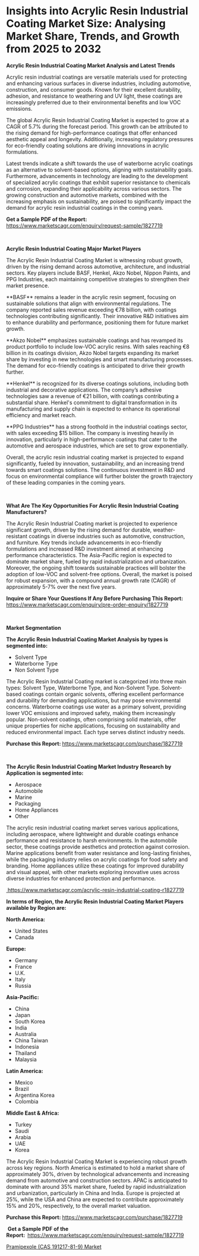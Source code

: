 <p><h1>Insights into Acrylic Resin Industrial Coating Market Size: Analysing Market Share, Trends, and Growth from 2025 to 2032</h1></p><p><strong>Acrylic Resin Industrial Coating Market Analysis and Latest Trends</strong></p>
<p><p>Acrylic resin industrial coatings are versatile materials used for protecting and enhancing various surfaces in diverse industries, including automotive, construction, and consumer goods. Known for their excellent durability, adhesion, and resistance to weathering and UV light, these coatings are increasingly preferred due to their environmental benefits and low VOC emissions.</p><p>The global Acrylic Resin Industrial Coating Market is expected to grow at a CAGR of 5.7% during the forecast period. This growth can be attributed to the rising demand for high-performance coatings that offer enhanced aesthetic appeal and longevity. Additionally, increasing regulatory pressures for eco-friendly coating solutions are driving innovations in acrylic formulations.</p><p>Latest trends indicate a shift towards the use of waterborne acrylic coatings as an alternative to solvent-based options, aligning with sustainability goals. Furthermore, advancements in technology are leading to the development of specialized acrylic coatings that exhibit superior resistance to chemicals and corrosion, expanding their applicability across various sectors. The growing construction and automotive markets, combined with the increasing emphasis on sustainability, are poised to significantly impact the demand for acrylic resin industrial coatings in the coming years.</p></p>
<p><strong>Get a Sample PDF of the Report:&nbsp;</strong> <a href="https://www.marketscagr.com/enquiry/request-sample/1827719?utm_campaign=2467&utm_medium=2&utm_source=Github&utm_content=ia&utm_term=03042025&utm_id=acrylic-resin-industrial-coating">https://www.marketscagr.com/enquiry/request-sample/1827719</a></p>
<p>&nbsp;</p>
<p><strong>Acrylic Resin Industrial Coating Major Market Players</strong></p>
<p><p>The Acrylic Resin Industrial Coating Market is witnessing robust growth, driven by the rising demand across automotive, architecture, and industrial sectors. Key players include BASF, Henkel, Akzo Nobel, Nippon Paints, and PPG Industries, each maintaining competitive strategies to strengthen their market presence.</p><p>**BASF** remains a leader in the acrylic resin segment, focusing on sustainable solutions that align with environmental regulations. The company reported sales revenue exceeding €78 billion, with coatings technologies contributing significantly. Their innovative R&D initiatives aim to enhance durability and performance, positioning them for future market growth.</p><p>**Akzo Nobel** emphasizes sustainable coatings and has revamped its product portfolio to include low-VOC acrylic resins. With sales reaching €8 billion in its coatings division, Akzo Nobel targets expanding its market share by investing in new technologies and smart manufacturing processes. The demand for eco-friendly coatings is anticipated to drive their growth further.</p><p>**Henkel** is recognized for its diverse coatings solutions, including both industrial and decorative applications. The company’s adhesive technologies saw a revenue of €21 billion, with coatings contributing a substantial share. Henkel's commitment to digital transformation in its manufacturing and supply chain is expected to enhance its operational efficiency and market reach.</p><p>**PPG Industries** has a strong foothold in the industrial coatings sector, with sales exceeding $15 billion. The company is investing heavily in innovation, particularly in high-performance coatings that cater to the automotive and aerospace industries, which are set to grow exponentially.</p><p>Overall, the acrylic resin industrial coating market is projected to expand significantly, fueled by innovation, sustainability, and an increasing trend towards smart coatings solutions. The continuous investment in R&D and focus on environmental compliance will further bolster the growth trajectory of these leading companies in the coming years.</p></p>
<p>&nbsp;</p>
<p><strong>What Are The Key Opportunities For Acrylic Resin Industrial Coating Manufacturers?</strong></p>
<p><p>The Acrylic Resin Industrial Coating market is projected to experience significant growth, driven by the rising demand for durable, weather-resistant coatings in diverse industries such as automotive, construction, and furniture. Key trends include advancements in eco-friendly formulations and increased R&D investment aimed at enhancing performance characteristics. The Asia-Pacific region is expected to dominate market share, fueled by rapid industrialization and urbanization. Moreover, the ongoing shift towards sustainable practices will bolster the adoption of low-VOC and solvent-free options. Overall, the market is poised for robust expansion, with a compound annual growth rate (CAGR) of approximately 5-7% over the next five years.</p></p>
<p><strong>Inquire or Share Your Questions If Any Before Purchasing This Report:</strong> <a href="https://www.marketscagr.com/enquiry/pre-order-enquiry/1827719?utm_campaign=2467&utm_medium=2&utm_source=Github&utm_content=ia&utm_term=03042025&utm_id=acrylic-resin-industrial-coating">https://www.marketscagr.com/enquiry/pre-order-enquiry/1827719</a></p>
<p>&nbsp;</p>
<p><strong>Market Segmentation</strong></p>
<p><strong>The Acrylic Resin Industrial Coating Market Analysis by types is segmented into:</strong></p>
<p><ul><li>Solvent Type</li><li>Waterborne Type</li><li>Non Solvent Type</li></ul></p>
<p><p>The Acrylic Resin Industrial Coating market is categorized into three main types: Solvent Type, Waterborne Type, and Non-Solvent Type. Solvent-based coatings contain organic solvents, offering excellent performance and durability for demanding applications, but may pose environmental concerns. Waterborne coatings use water as a primary solvent, providing lower VOC emissions and improved safety, making them increasingly popular. Non-solvent coatings, often comprising solid materials, offer unique properties for niche applications, focusing on sustainability and reduced environmental impact. Each type serves distinct industry needs.</p></p>
<p><strong>Purchase this Report:&nbsp;</strong><a href="https://www.marketscagr.com/purchase/1827719?utm_campaign=2467&utm_medium=2&utm_source=Github&utm_content=ia&utm_term=03042025&utm_id=acrylic-resin-industrial-coating">https://www.marketscagr.com/purchase/1827719</a></p>
<p>&nbsp;</p>
<p><strong>The Acrylic Resin Industrial Coating Market Industry Research by Application is segmented into:</strong></p>
<p><ul><li>Aerospace</li><li>Automobile</li><li>Marine</li><li>Packaging</li><li>Home Appliances</li><li>Other</li></ul></p>
<p><p>The acrylic resin industrial coating market serves various applications, including aerospace, where lightweight and durable coatings enhance performance and resistance to harsh environments. In the automobile sector, these coatings provide aesthetics and protection against corrosion. Marine applications benefit from water resistance and long-lasting finishes, while the packaging industry relies on acrylic coatings for food safety and branding. Home appliances utilize these coatings for improved durability and visual appeal, with other markets exploring innovative uses across diverse industries for enhanced protection and performance.</p></p>
<p><a href="https://www.marketscagr.com/acrylic-resin-industrial-coating-r1827719?utm_campaign=2467&utm_medium=2&utm_source=Github&utm_content=ia&utm_term=03042025&utm_id=acrylic-resin-industrial-coating">&nbsp;https://www.marketscagr.com/acrylic-resin-industrial-coating-r1827719</a></p>
<p><strong>In terms of Region, the Acrylic Resin Industrial Coating Market Players available by Region are:</strong></p>
<p>
    <p> <strong> North America: </strong>
        <ul>
            <li>United States</li>
            <li>Canada</li>
        </ul>
        </p> 
    <p> <strong> Europe: </strong>
        <ul>
            <li>Germany</li>
            <li>France</li>
            <li>U.K.</li>
            <li>Italy</li>
            <li>Russia</li>
        </ul>
        </p> 
    <p> <strong> Asia-Pacific: </strong>
        <ul>
            <li>China</li>
            <li>Japan</li>
            <li>South Korea</li>
            <li>India</li>
            <li>Australia</li>
            <li>China Taiwan</li>
            <li>Indonesia</li>
            <li>Thailand</li>
            <li>Malaysia</li>
        </ul>
        </p> 
    <p> <strong> Latin America: </strong>
        <ul>
            <li>Mexico</li>
            <li>Brazil</li>
            <li>Argentina Korea</li>
            <li>Colombia</li>
        </ul>
        </p> 
    <p> <strong> Middle East & Africa: </strong>
        <ul>
            <li>Turkey</li>
            <li>Saudi</li>
            <li>Arabia</li>
            <li>UAE</li>
            <li>Korea</li>
        </ul>
    </p>
    </p>
<p><p>The Acrylic Resin Industrial Coating Market is experiencing robust growth across key regions. North America is estimated to hold a market share of approximately 30%, driven by technological advancements and increasing demand from automotive and construction sectors. APAC is anticipated to dominate with around 35% market share, fueled by rapid industrialization and urbanization, particularly in China and India. Europe is projected at 25%, while the USA and China are expected to contribute approximately 15% and 20%, respectively, to the overall market valuation.</p></p>
<p><strong>Purchase this Report: </strong><a href="https://www.marketscagr.com/purchase/1827719?utm_campaign=2467&utm_medium=2&utm_source=Github&utm_content=ia&utm_term=03042025&utm_id=acrylic-resin-industrial-coating">https://www.marketscagr.com/purchase/1827719</a></p>
<p>&nbsp;<strong>Get a Sample PDF of the Report:&nbsp;&nbsp;</strong><a href="https://www.marketscagr.com/enquiry/request-sample/1827719?utm_campaign=2467&utm_medium=2&utm_source=Github&utm_content=ia&utm_term=03042025&utm_id=acrylic-resin-industrial-coating">https://www.marketscagr.com/enquiry/request-sample/1827719</a></p>
<p><strong></strong></p>
<p><p><a href="https://github.com/SanjidaMahmud54/Market-Research-Report-List-2/blob/main/pramipexole-cas-191217-81-9-market.md?utm_campaign=2467&utm_medium=2&utm_source=Github&utm_content=ia&utm_term=03042025&utm_id=acrylic-resin-industrial-coating">Pramipexole (CAS 191217-81-9) Market</a></p></p>